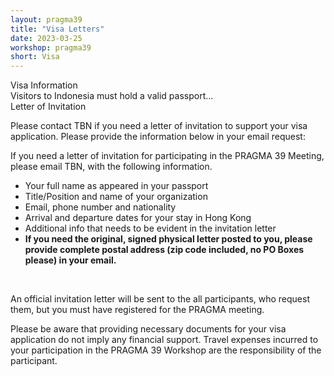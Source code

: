 ```yaml
---
layout: pragma39
title: "Visa Letters"
date: 2023-03-25
workshop: pragma39
short: Visa
---
```


<div class="border39">Visa Information</div>
Visitors to Indonesia must hold a valid passport... 

<div class="border39">Letter of Invitation</div>

Please contact TBN if you need a letter of invitation to support your visa application. Please provide the information below in your email request: <br />

If you need a letter of invitation for participating in the PRAGMA 39 Meeting, please email 
TBN, with the following information.

<p>
<ul>
<li>Your full name as appeared in your passport </li>
<li>Title/Position and name of your organization</li>
<li>Email, phone number and nationality</li>
<li>Arrival and departure dates for your stay in Hong Kong</li>
<li>Additional info that needs to be evident in the invitation letter</li>
<li><strong>If you need the original, signed physical letter posted to you, please provide complete postal address (zip code included, no PO Boxes please) in your email.</strong></li>
</ul>

<br>

An official invitation letter will be sent to the all participants, who request them, but you must have 
registered for the PRAGMA meeting.

Please be aware that providing necessary documents for your visa application do not imply any financial support. 
Travel expenses incurred to your participation in the PRAGMA 39 Workshop are
the responsibility of the participant.
